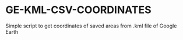 # GE-KML-CSV-COORDINATES
Simple script to get coordinates of saved areas from .kml file of Google Earth
